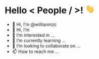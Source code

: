 <h1> Hello  < People / >! <img src = "https://raw.githubusercontent.com/willianmzc/willianmzc/main/wave.gif" width = 30px> </h1>

- 👋 Hi, I’m @willianmzc
- 👋 Hi, I’m 
- 👀 I’m interested in ...
- 🌱 I’m currently learning ...
- 💞️ I’m looking to collaborate on ...
- 📫 How to reach me ...

<!---
willianmzc/willianmzc is a ✨ special ✨ repository because its `README.md` (this file) appears on your GitHub profile.
You can click the Preview link to take a look at your changes.
--->
